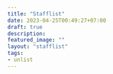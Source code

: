 ```yaml
---
title: "Stafflist"
date: 2023-04-25T00:49:27+07:00
draft: true
description:
featured_image: ""
layout: "stafflist"
tags:
- unlist
---
```



